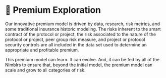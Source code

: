 # 🔦 Premium Exploration

Our innovative premium model is driven by data, research, risk metrics, and some traditional insurance historic modeling. The risks inherent to the smart contract of the protocol or project, the risk associated to the nature of the protocol or project, peer group risk measure, and project or protocol security controls are all included in the data set used to determine an appropriate and profitable premium.

This premium model can learn. It can evolve. And, it can be fed by all of the Nimblrs to ensure that, beyond the initial model, the premium model can scale and grow to all categories of risk.&#x20;
